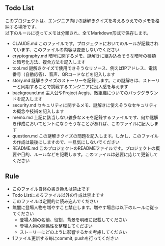 ## Todo List
このプロジェクトは、エンジニア向けの謎解きクイズを考えるうえでのメモを格納する場所です。  
以下のルールに従ってメモは分類され、全てMarkdown形式で保存します。
 - CLAUDE.md このファイルです。プロジェクトにおいてのルールが記載されています、このファイルの内容は変更しないでください
 - cryptography.md 暗号に関するメモ、謎解きに組み込めそうな暗号の種類と暗号化方法、複合方法を記入します
 - tool.md 謎解きクイズで使用できそうなリソース、例えばIPアドレス、電話番号（自動応答）、音声、QRコードなどを記入します
 - story.md 謎解きクイズのストーリーを記録します。この謎解きは、ストーリーと同期することで挑戦するエンジニアに没入感を与えます
 - background.md 主人公やProject Aegis、敵組織についてのバックグラウンドを記入します
 - security.md セキュリティに関するメモ、謎解きに使えそうなセキュリティの概念や技術を記入します
 - memo.md 上記に該当しない雑多なメモを記録するファイルです、何か謎解き作成においてヒントになりそうなことがあれば、このファイルに記入します
 - question.md この謎解きクイズの問題を記入します。しかし、このファイルの作成は最後にしますので、一旦気にしないでください
 - README.md このプロジェクトのREADMEファイルです。プロジェクトの概要や目的、ルールなどを記載します。このファイルは必要に応じて更新してください

## Rule
- このファイル自体の書き換えは禁止です
- Todo Listにあるファイル以外の作成は禁止です
- このファイルは定期的に読み込んでください
- 無闇に登場人物を増やすこと禁止します。増やす場合は以下のルールに従ってください
  - 登場人物の名前、役割、背景を明確に記載してください
  - 登場人物の関係性を整理してください
  - ストーリーにどのように影響するかを考慮してください
- 1ファイル更新する毎にcommit, pushを行ってください